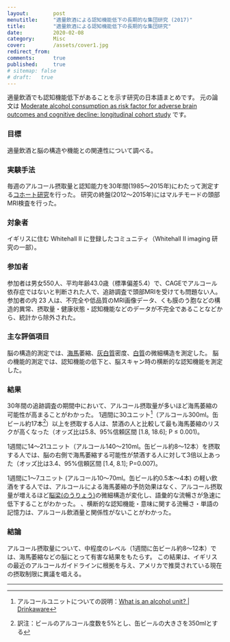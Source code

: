 ```yaml
---
layout:        post
menutitle:     "適量飲酒による認知機能低下の長期的な集団研究 (2017)"
title:         "適量飲酒による認知機能低下の長期的な集団研究"
date:          2020-02-08
category:      Misc
cover:         /assets/cover1.jpg
redirect_from:
comments:      true
published:     true
# sitemap: false
# draft:   true
---
```


適量飲酒でも認知機能低下があることを示す研究の日本語まとめです。
元の論文は
[Moderate alcohol consumption as risk factor for adverse brain outcomes and cognitive decline: longitudinal cohort study](https://www.bmj.com/content/357/bmj.j2353)
です。

### 目標
適量飲酒と脳の構造や機能との関連性について調べる。

### 実験手法
毎週のアルコール摂取量と認知能力を30年間(1985〜2015年)にわたって測定する[コホート研究](https://ja.wikipedia.org/wiki/%E3%82%B3%E3%83%9B%E3%83%BC%E3%83%88%E7%A0%94%E7%A9%B6)を行った。
研究の終盤(2012〜2015年)にはマルチモードの頭部MRI検査を行った。

### 対象者
イギリスに住む Whitehall II に登録したコミュニティ（Whitehall II imaging 研究の一部）。

### 参加者
参加者は男女550人、平均年齢43.0歳（標準偏差5.4）で、CAGEでアルコール依存症ではないと判断された人で、追跡調査で頭部MRIを受けても問題ない人。
参加者の内 23 人は、不完全や低品質のMRI画像データ、くも膜のう胞などの構造的異常、摂取量・健康状態・認知機能などのデータが不完全であることなどから、統計から除外された。

### 主な評価項目
脳の構造的測定では、[海馬](https://ja.wikipedia.org/wiki/%E6%B5%B7%E9%A6%AC_%28%E8%84%B3%29)萎縮、[灰白質](https://ja.wikipedia.org/wiki/%E7%81%B0%E7%99%BD%E8%B3%AA)密度、[白質](https://ja.wikipedia.org/wiki/%E7%99%BD%E8%B3%AA)の微細構造を測定した。
脳の機能的測定では、認知機能の低下と、脳スキャン時の横断的な認知機能を測定した。

### 結果
30年間の追跡調査の期間中において、アルコール摂取量が多いほど海馬萎縮の可能性が高まることがわかった。
1週間に30ユニット[^alcohol-unit]（アルコール300ml。缶ビール約17本[^condition]）以上を摂取する人は、禁酒の人と比較して最も海馬萎縮のリスクが高くなった（オッズ比は5.8、95%信頼区間 \[1.8, 18.6]; P ≤ 0.001)。
<!-- 300 / 0.05 / 350 ~= 17 -->
1週間に14〜21ユニット（アルコール140〜210ml。缶ビール約8〜12本）を摂取する人では、脳の右側で海馬萎縮する可能性が禁酒する人に対して3倍以上あった（オッズ比は3.4、95%信頼区間 \[1.4, 8.1]; P=0.007)。
<!-- = 210 / 0.05 / 350 ~= 12 -->
<!-- = 140 / 0.05 / 350 ~= 8 -->
1週間に1〜7ユニット (アルコール10〜70ml。缶ビール約0.5本〜4本) の軽い飲酒をする人では、アルコールによる海馬萎縮の予防効果はなく、アルコール摂取量が増えるほど[脳梁(のうりょう)](https://ja.wikipedia.org/wiki/%E8%84%B3%E6%A2%81)の微細構造が変化し、語彙的な流暢さが急速に低下することがわかった。
、横断的な認知機能・意味に関する流暢さ・単語の記憶力は、アルコール飲酒量と関係性がないことがわかった。

### 結論

アルコール摂取量について、中程度のレベル（1週間に缶ビール約8〜12本）では、海馬萎縮などの脳にとって有害な結果をもたらす。
この結果は、イギリスの最近のアルコールガイドラインに根拠を与え、アメリカで推奨されている現在の摂取制限に異議を唱える。



-----

[^alcohol-unit]: アルコールユニットについての説明：[What is an alcohol unit? \| Drinkaware](https://www.drinkaware.co.uk/alcohol-facts/alcoholic-drinks-units/what-is-an-alcohol-unit/)
[^condition]: 訳注：ビールのアルコール度数を5%とし、缶ビールの大きさを350mlとする
[^google-scholar]: [Moderate alcohol consumption as risk factor for adverse... - Google Scholar](https://scholar.google.com/scholar?hl=ja&as_sdt=0%2C5&q=Moderate+alcohol+consumption+as+risk+factor+for+adverse+brain+outcomes+and+cognitive+decline%3A+longitudinal+cohort+study&btnG=)
